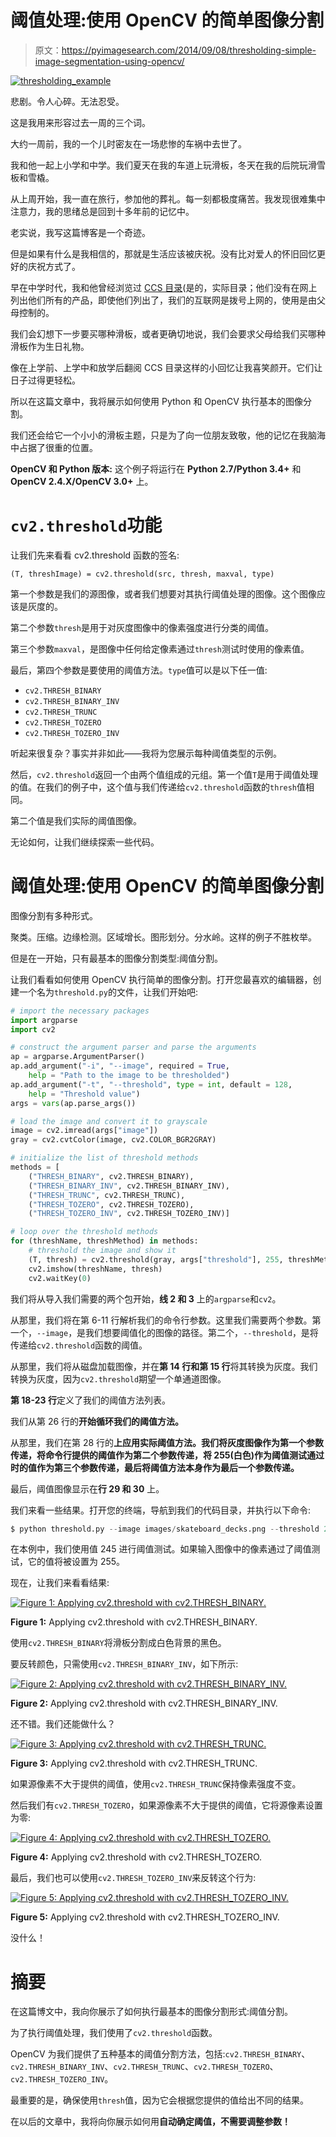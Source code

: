 # 阈值处理:使用 OpenCV 的简单图像分割

> 原文：<https://pyimagesearch.com/2014/09/08/thresholding-simple-image-segmentation-using-opencv/>

[![thresholding_example](img/b192cc881ccbb170381bdcd907ded316.png)](https://pyimagesearch.com/wp-content/uploads/2014/09/thresholding_example.jpg)

悲剧。令人心碎。无法忍受。

这是我用来形容过去一周的三个词。

大约一周前，我的一个儿时密友在一场悲惨的车祸中去世了。

我和他一起上小学和中学。我们夏天在我的车道上玩滑板，冬天在我的后院玩滑雪板和雪橇。

从上周开始，我一直在旅行，参加他的葬礼。每一刻都极度痛苦。我发现很难集中注意力，我的思绪总是回到十多年前的记忆中。

老实说，我写这篇博客是一个奇迹。

但是如果有什么是我相信的，那就是生活应该被庆祝。没有比对爱人的怀旧回忆更好的庆祝方式了。

早在中学时代，我和他曾经浏览过 [CCS 目录](http://shop.ccs.com/)(是的，实际目录；他们没有在网上列出他们所有的产品，即使他们列出了，我们的互联网是拨号上网的，使用是由父母控制的。

我们会幻想下一步要买哪种滑板，或者更确切地说，我们会要求父母给我们买哪种滑板作为生日礼物。

像在上学前、上学中和放学后翻阅 CCS 目录这样的小回忆让我喜笑颜开。它们让日子过得更轻松。

所以在这篇文章中，我将展示如何使用 Python 和 OpenCV 执行基本的图像分割。

我们还会给它一个小小的滑板主题，只是为了向一位朋友致敬，他的记忆在我脑海中占据了很重的位置。

**OpenCV 和 Python 版本:**
这个例子将运行在 **Python 2.7/Python 3.4+** 和 **OpenCV 2.4.X/OpenCV 3.0+** 上。

# `cv2.threshold`功能

让我们先来看看 cv2.threshold 函数的签名:

`(T, threshImage) = cv2.threshold(src, thresh, maxval, type)`

第一个参数是我们的源图像，或者我们想要对其执行阈值处理的图像。这个图像应该是灰度的。

第二个参数`thresh`是用于对灰度图像中的像素强度进行分类的阈值。

第三个参数`maxval`，是图像中任何给定像素通过`thresh`测试时使用的像素值。

最后，第四个参数是要使用的阈值方法。`type`值可以是以下任一值:

*   `cv2.THRESH_BINARY`
*   `cv2.THRESH_BINARY_INV`
*   `cv2.THRESH_TRUNC`
*   `cv2.THRESH_TOZERO`
*   `cv2.THRESH_TOZERO_INV`

听起来很复杂？事实并非如此——我将为您展示每种阈值类型的示例。

然后，`cv2.threshold`返回一个由两个值组成的元组。第一个值`T`是用于阈值处理的值。在我们的例子中，这个值与我们传递给`cv2.threshold`函数的`thresh`值相同。

第二个值是我们实际的阈值图像。

无论如何，让我们继续探索一些代码。

# 阈值处理:使用 OpenCV 的简单图像分割

图像分割有多种形式。

聚类。压缩。边缘检测。区域增长。图形划分。分水岭。这样的例子不胜枚举。

但是在一开始，只有最基本的图像分割类型:阈值分割。

让我们看看如何使用 OpenCV 执行简单的图像分割。打开您最喜欢的编辑器，创建一个名为`threshold.py`的文件，让我们开始吧:

```py
# import the necessary packages
import argparse
import cv2

# construct the argument parser and parse the arguments
ap = argparse.ArgumentParser()
ap.add_argument("-i", "--image", required = True,
	help = "Path to the image to be thresholded")
ap.add_argument("-t", "--threshold", type = int, default = 128,
	help = "Threshold value")
args = vars(ap.parse_args())

# load the image and convert it to grayscale
image = cv2.imread(args["image"])
gray = cv2.cvtColor(image, cv2.COLOR_BGR2GRAY)

# initialize the list of threshold methods
methods = [
	("THRESH_BINARY", cv2.THRESH_BINARY),
	("THRESH_BINARY_INV", cv2.THRESH_BINARY_INV),
	("THRESH_TRUNC", cv2.THRESH_TRUNC),
	("THRESH_TOZERO", cv2.THRESH_TOZERO),
	("THRESH_TOZERO_INV", cv2.THRESH_TOZERO_INV)]

# loop over the threshold methods
for (threshName, threshMethod) in methods:
	# threshold the image and show it
	(T, thresh) = cv2.threshold(gray, args["threshold"], 255, threshMethod)
	cv2.imshow(threshName, thresh)
	cv2.waitKey(0)

```

我们将从导入我们需要的两个包开始，**线 2 和 3** 上的`argparse`和`cv2`。

从那里，我们将在第 6-11 行解析我们的命令行参数。这里我们需要两个参数。第一个，`--image`，是我们想要阈值化的图像的路径。第二个，`--threshold`，是将传递给`cv2.threshold`函数的阈值。

从那里，我们将从磁盘加载图像，并在**第 14 行和第 15 行**将其转换为灰度。我们转换为灰度，因为`cv2.threshold`期望一个单通道图像。

**第 18-23 行**定义了我们的阈值方法列表。

我们从第 26 行的**开始循环我们的阈值方法。**

从那里，我们在第 28 行的**上应用实际阈值方法。我们将灰度图像作为第一个参数传递，将命令行提供的阈值作为第二个参数传递，将 255(白色)作为阈值测试通过时的值作为第三个参数传递，最后将阈值方法本身作为最后一个参数传递。**

最后，阈值图像显示在**行 29 和 30** 上。

我们来看一些结果。打开您的终端，导航到我们的代码目录，并执行以下命令:

```py
$ python threshold.py --image images/skateboard_decks.png --threshold 245

```

在本例中，我们使用值 245 进行阈值测试。如果输入图像中的像素通过了阈值测试，它的值将被设置为 255。

现在，让我们来看看结果:

[![Figure 1: Applying cv2.threshold with cv2.THRESH_BINARY.](img/12d9b5c48c326e68308577668bfdc04b.png)](https://pyimagesearch.com/wp-content/uploads/2014/09/thresholding_thresh_binary.jpg)

**Figure 1:** Applying cv2.threshold with cv2.THRESH_BINARY.

使用`cv2.THRESH_BINARY`将滑板分割成白色背景的黑色。

要反转颜色，只需使用`cv2.THRESH_BINARY_INV`，如下所示:

[![Figure 2: Applying cv2.threshold with cv2.THRESH_BINARY_INV.](img/f3788bd4081af5dc7b096ea7caca10ca.png)](https://pyimagesearch.com/wp-content/uploads/2014/09/thresholding_thresh_binary_inv.jpg)

**Figure 2:** Applying cv2.threshold with cv2.THRESH_BINARY_INV.

还不错。我们还能做什么？

[![Figure 3: Applying cv2.threshold with cv2.THRESH_TRUNC.](img/ef722486f47e4de7f50e0f5e034ccfad.png)](https://pyimagesearch.com/wp-content/uploads/2014/09/thresholding_thresh_trunc.jpg)

**Figure 3:** Applying cv2.threshold with cv2.THRESH_TRUNC.

如果源像素不大于提供的阈值，使用`cv2.THRESH_TRUNC`保持像素强度不变。

然后我们有`cv2.THRESH_TOZERO`，如果源像素不大于提供的阈值，它将源像素设置为零:

[![Figure 4: Applying cv2.threshold with cv2.THRESH_TOZERO.](img/92f437ea7dccd5ea8dca5c4646ea61fb.png)](https://pyimagesearch.com/wp-content/uploads/2014/09/thresholding_thresh_binary1.jpg)

**Figure 4:** Applying cv2.threshold with cv2.THRESH_TOZERO.

最后，我们也可以使用`cv2.THRESH_TOZERO_INV`来反转这个行为:

[![Figure 5: Applying cv2.threshold with cv2.THRESH_TOZERO_INV.](img/825c1de40fa23260c06f4f4d49e8578b.png)](https://pyimagesearch.com/wp-content/uploads/2014/09/thresholding_thresh_binary_inv1.jpg)

**Figure 5:** Applying cv2.threshold with cv2.THRESH_TOZERO_INV.

没什么！

# 摘要

在这篇博文中，我向你展示了如何执行最基本的图像分割形式:阈值分割。

为了执行阈值处理，我们使用了`cv2.threshold`函数。

OpenCV 为我们提供了五种基本的阈值分割方法，包括:`cv2.THRESH_BINARY`、`cv2.THRESH_BINARY_INV`、`cv2.THRESH_TRUNC`、`cv2.THRESH_TOZERO`、`cv2.THRESH_TOZERO_INV`。

最重要的是，确保使用`thresh`值，因为它会根据您提供的值给出不同的结果。

在以后的文章中，我将向你展示如何用**自动确定阈值，不需要调整参数！**